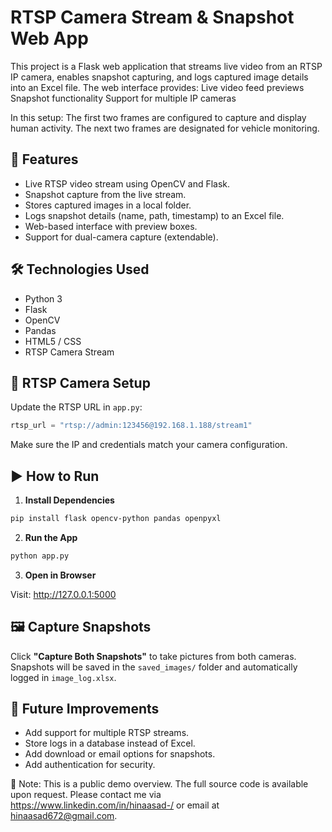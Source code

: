 # RTSP Camera Stream & Snapshot Web App

This project is a Flask web application that streams live video from an RTSP IP camera, enables snapshot capturing, and logs captured image details into an Excel file. The web interface provides:
Live video feed previews
Snapshot functionality
Support for multiple IP cameras

In this setup:
The first two frames are configured to capture and display human activity.
The next two frames are designated for vehicle monitoring.

## 🚀 Features

- Live RTSP video stream using OpenCV and Flask.
- Snapshot capture from the live stream.
- Stores captured images in a local folder.
- Logs snapshot details (name, path, timestamp) to an Excel file.
- Web-based interface with preview boxes.
- Support for dual-camera capture (extendable).


## 🛠 Technologies Used

- Python 3
- Flask
- OpenCV
- Pandas
- HTML5 / CSS
- RTSP Camera Stream


## 📡 RTSP Camera Setup

Update the RTSP URL in `app.py`:

```python
rtsp_url = "rtsp://admin:123456@192.168.1.188/stream1"
````

Make sure the IP and credentials match your camera configuration.

## ▶️ How to Run

1. **Install Dependencies**

```bash
pip install flask opencv-python pandas openpyxl
```

2. **Run the App**

```bash
python app.py
```

3. **Open in Browser**

Visit: http://127.0.0.1:5000

## 🖼 Capture Snapshots

Click **"Capture Both Snapshots"** to take pictures from both cameras. Snapshots will be saved in the `saved_images/` folder and automatically logged in `image_log.xlsx`.

## 📝 Future Improvements

* Add support for multiple RTSP streams.
* Store logs in a database instead of Excel.
* Add download or email options for snapshots.
* Add authentication for security.

🔐 Note:
This is a public demo overview. The full source code is available upon request. Please contact me via https://www.linkedin.com/in/hinaasad-/ or email at hinaasad672@gmail.com.




